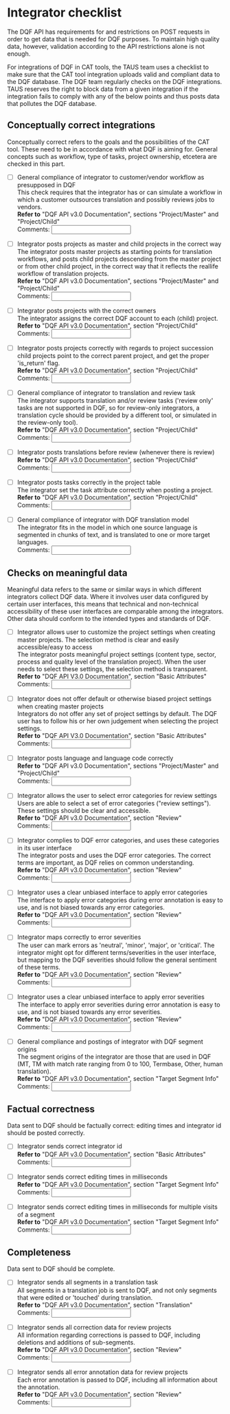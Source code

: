 # Integrator checklist
The DQF API has requirements for and restrictions on POST requests in order to get data that is needed for DQF purposes. To maintain high quality data, however, validation according to the API restrictions alone is not enough.

For integrations of DQF in CAT tools, the TAUS team uses a checklist to make sure that the CAT tool integration uploads valid and compliant data to the DQF database. The DQF team regularly checks on the DQF integrations. TAUS reserves the right to block data from a given integration if the integration fails to comply with any of the below points  and thus posts data that pollutes the DQF database.

## Conceptually correct integrations
Conceptually correct refers to the goals and the possibilities of the CAT tool. These need to be in accordance with what DQF is aiming for. General concepts such as workflow, type of tasks, project ownership, etcetera are checked in this part.

- [ ] General compliance of integrator to customer/vendor workflow as presupposed in DQF<br/>
This check requires that the integrator has or can simulate a workflow in which a customer outsources translation and possibly reviews jobs to vendors.<br/>
**Refer to** "DQF API v3.0 Documentation", sections "Project/Master" and "Project/Child"<br/>
Comments: <input type="text" id="GeneralWorkflowCompliance"/>

- [ ] Integrator posts projects as master and child projects in the correct way<br/>
The integrator posts master projects as starting points for translation workflows, and posts child projects descending from the master project or from other child project, in the correct way that it reflects the reallife workflow of translation projects.<br/>
**Refer to** "DQF API v3.0 Documentation", sections "Project/Master" and "Project/Child"<br/>
Comments: <input type="text" id="MasterChildCompliance"/>

- [ ] Integrator posts projects with the correct owners<br/>
The integrator assigns the correct DQF account to each (child) project.<br/>
**Refer to** "DQF API v3.0 Documentation", section "Project/Child"<br/>
Comments: <input type="text" id="OwnershipCompliance"/>

- [ ] Integrator posts projects correctly with regards to project succession<br>
child projects point to the correct parent project, and get the proper 'is_return' flag.<br/>
**Refer to** "DQF API v3.0 Documentation", section "Project/Child"<br/>
Comments: <input type="text" id="SuccessionCompliance"/>

- [ ] General compliance of integrator to translation and review task<br/>
The integrator supports translation and/or review tasks ('review only' tasks are not supported in DQF, so for review-only integrators, a translation cycle should be provided by a different tool, or simulated in the review-only tool).<br/>
**Refer to** "DQF API v3.0 Documentation", section "Project/Child"<br/>
Comments: <input type="text" id="SuccessionCompliance"/>

- [ ] Integrator posts translations before review (whenever there is review)<br/>
**Refer to** "DQF API v3.0 Documentation", section "Project/Child"<br/>
Comments: <input type="text" id="TaskCompliance"/>

- [ ] Integrator posts tasks correctly in the project table<br/>
The integrator set the task attribute correctly when posting a project.<br/>
**Refer to** "DQF API v3.0 Documentation", section "Project/Child"<br/>
Comments: <input type="text" id="TaskCompliance"/>

- [ ] General compliance of integrator with DQF translation model<br/>
The integrator fits in the model in which one source language is segmented in chunks of text, and is translated to one or more target languages.<br/>
Comments: <input type="text" id="TaskCompliance"/>

## Checks on meaningful data
Meaningful data refers to the same or similar ways in which different integrators collect DQF data. Where it involves user data configured by certain user interfaces, this means that technical and non-technical accessibility of these user interfaces are comparable among the integrators. Other data should conform to the intended types and standards of DQF. 

- [ ] Integrator allows user to customize the project settings when creating master projects. The selection method is clear and easily accessible/easy to access<br/>
The integrator posts meaningful project settings (content type, sector, process and quality level of the translation project). When the user needs to select these settings, the selection method is transparent.<br/>
**Refer to** "DQF API V3.0 Documentation", section "Basic Attributes"<br/>
Comments: <input type="text" id="ProjectsettingsAccess"/>

- [ ] Integrator does not offer default or otherwise biased project settings when creating master projects<br/>
Integrators do not offer any set of project settings by default. The DQF user has to follow his or her own judgement when selecting the project settings.<br/>
**Refer to** "DQF API V3.0 Documentation", section "Basic Attributes"<br/>
Comments: <input type="text" id="ProjectsettingsSelection"/>

- [ ] Integrator posts language and language code correctly<br/>
**Refer to** "DQF API v3.0 Documentation", sections "Project/Master" and "Project/Child"<br/>
Comments: <input type="text" id="LanguageCode"/>

- [ ] Integrator allows the user to select error categories for review settings<br/>
Users are able to select a set of error categories ("review settings"). These settings should be clear and accessible.<br/>
**Refer to** "DQF API v3.0 Documentation", section "Review"<br/>
Comments: <input type="text" id="SelectableErrorCategories"/>

- [ ] Integrator complies to DQF error categories, and uses these categories in its user interface<br/>
The integrator posts and uses the DQF error categories. The correct terms are important, as DQF relies on common understanding.<br/>
**Refer to** "DQF API v3.0 Documentation", section "Review"<br/>
Comments: <input type="text" id="DQFErrorCategores"/>

- [ ] Integrator uses a clear unbiased interface to apply error categories<br/>
The interface to apply error categories during error annotation is easy to use, and is not biased towards any error categories.<br/>
**Refer to** "DQF API v3.0 Documentation", section "Review"<br/>
Comments: <input type="text" id="UnbiasedErrorCategories"/>

- [ ] Integrator maps correctly to error severities<br/>
The user can mark errors as 'neutral', 'minor', 'major', or 'critical'. The integrator might opt for different terms/severities in the user interface, but mapping to the DQF severities should follow the general sentiment of these terms.<br/>
**Refer to** "DQF API v3.0 Documentation", section "Review"<br/>
Comments: <input type="text" id="DQFErrorSeverities"/>

- [ ] Integrator uses a clear unbiased interface to apply error severities<br/>
The interface to apply error severities during error annotation is easy to use, and is not biased towards any error severities.<br/>
**Refer to** "DQF API v3.0 Documentation", section "Review"<br/>
Comments: <input type="text" id="UnbiasedErrorSeverities"/>

- [ ] General compliance and postings of integrator with DQF segment origins<br/> 
The segment origins of the integrator are those that are used in DQF (MT, TM with match rate ranging from 0 to 100, Termbase, Other, human translation).<br/>
**Refer to** "DQF API v3.0 Documentation", section "Target Segment Info"<br/>
Comments: <input type="text" id="SegmentOrigin"/>

## Factual correctness
Data sent to DQF should be factually correct: editing times and integrator id should be posted correctly.

- [ ] Integrator sends correct integrator id<br/>
**Refer to** "DQF API v3.0 Documentation", section "Basic Attributes"<br/>
Comments: <input type="text" id="IntegratorID"/>

- [ ] Integrator sends correct editing times in milliseconds<br/>
**Refer to** "DQF API v3.0 Documentation", section "Target Segment Info"<br/>
Comments: <input type="text" id="EditingTime"/>

- [ ] Integrator sends correct editing times in milliseconds for multiple visits of a segment<br/>
**Refer to** "DQF API v3.0 Documentation", section "Target Segment Info"<br/>
Comments: <input type="text" id="EditingTimeAccumulation"/>

## Completeness
Data sent to DQF should be complete.

- [ ] Integrator sends all segments in a translation task<br/>
All segments in a translation job is sent to DQF, and not only segments that were edited or 'touched' during translation.<br/>
**Refer to** "DQF API v3.0 Documentation", section "Translation"<br/>
Comments: <input type="text" id="CompleteSegments"/>

- [ ] Integrator sends all correction data for review projects<br/>
All information regarding corrections is passed to DQF, including deletions and additions of sub-segments.<br/>
**Refer to** "DQF API v3.0 Documentation", section "Review"<br/>
Comments: <input type="text" id="EditingTimeAccumulation"/>

- [ ] Integrator sends all error annotation data for review projects<br/>
Each error annotation is passed to DQF, including all information about the annotation.<br/>
**Refer to** "DQF API v3.0 Documentation", section "Review"<br/>
Comments: <input type="text" id="EditingTimeAccumulation"/>
